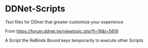 # DDNet-Scripts
Text files for DDnet that greater customize your experience

From https://forum.ddnet.tw/viewtopic.php?f=16&t=5819

A Script the ReBinds Bound keys temporarily to execute other Scripts
